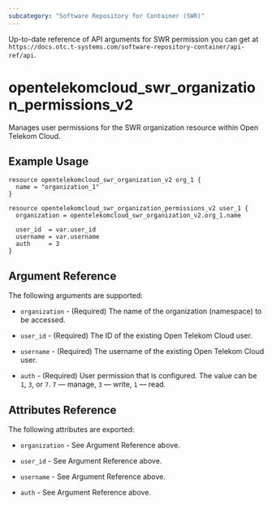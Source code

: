 ```yaml
---
subcategory: "Software Repository for Container (SWR)"
---
```


Up-to-date reference of API arguments for SWR permission you can get at
`https://docs.otc.t-systems.com/software-repository-container/api-ref/api`.

# opentelekomcloud_swr_organization_permissions_v2

Manages user permissions for the SWR organization resource within Open Telekom Cloud.

## Example Usage

```hcl
resource opentelekomcloud_swr_organization_v2 org_1 {
  name = "organization_1"
}

resource opentelekomcloud_swr_organization_permissions_v2 user_1 {
  organization = opentelekomcloud_swr_organization_v2.org_1.name

  user_id  = var.user_id
  username = var.username
  auth     = 3
}
```

## Argument Reference

The following arguments are supported:

* `organization` - (Required) The name of the organization (namespace) to be accessed.

* `user_id` - (Required) The ID of the existing Open Telekom Cloud user.

* `username` - (Required) The username of the existing Open Telekom Cloud user.

* `auth` - (Required) User permission that is configured.
  The value can be `1`, `3`, or `7`. `7` ― manage, `3` ―  write, `1` ― read.

## Attributes Reference

The following attributes are exported:

* `organization` - See Argument Reference above.

* `user_id` - See Argument Reference above.

* `username` - See Argument Reference above.

* `auth` - See Argument Reference above.
